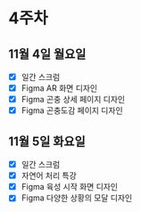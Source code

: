 # 4주차

## 11월 4일 월요일  

- [x] 일간 스크럼
- [x] Figma AR 화면 디자인
- [x] Figma 곤충 상세 페이지 디자인
- [x] Figma 곤충도감 페이지 디자인

## 11월 5일 화요일  

- [x] 일간 스크럼
- [x] 자연어 처리 특강
- [x] Figma 육성 시작 화면 디자인
- [x] Figma 다양한 상황의 모달 디자인
